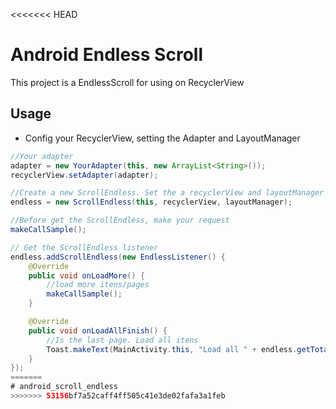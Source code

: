 <<<<<<< HEAD
# Android Endless Scroll

This project is a EndlessScroll for using on RecyclerView

## Usage

* Config your RecyclerView, setting the Adapter and LayoutManager

```java
//Your adapter
adapter = new YourAdapter(this, new ArrayList<String>());
recyclerView.setAdapter(adapter);

//Create a new ScrollEndless. Set the a recyclerView and layoutManager
endless = new ScrollEndless(this, recyclerView, layoutManager);

//Before get the ScrollEndless, make your request
makeCallSample();

// Get the ScrollEndless listener
endless.addScrollEndless(new EndlessListener() {
    @Override
    public void onLoadMore() {
        //load more itens/pages
        makeCallSample();
    }

    @Override
    public void onLoadAllFinish() {
        //Is the last page. Load all itens
        Toast.makeText(MainActivity.this, "Load all " + endless.getTotalPage(), Toast.LENGTH_SHORT).show();
	}
});
=======
# android_scroll_endless
>>>>>>> 53156bf7a52caff4ff505c41e3de02fafa3a1feb

